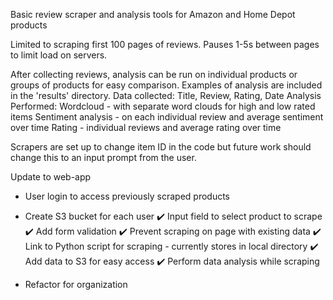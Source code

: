 Basic review scraper and analysis tools for Amazon and Home Depot products

Limited to scraping first 100 pages of reviews.  Pauses 1-5s between pages to limit load on servers.

After collecting reviews, analysis can be run on individual products or groups of products for easy comparison.
Examples of analysis are included in the 'results' directory.
Data collected: Title, Review, Rating, Date
Analysis Performed: Wordcloud - with separate word clouds for high and low rated items
  Sentiment analysis - on each individual review and average sentiment over time
  Rating - individual reviews and average rating over time
  
Scrapers are set up to change item ID in the code but future work should change this to an input prompt from the user.

Update to web-app
- User login to access previously scraped products
 - Create S3 bucket for each user
✔️ Input field to select product to scrape
 ✔️ Add form validation
 ✔️ Prevent scraping on page with existing data
✔️ Link to Python script for scraping - currently stores in local directory
✔️ Add data to S3 for easy access
✔️ Perform data analysis while scraping

- Refactor for organization